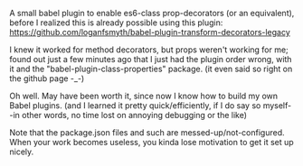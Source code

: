 A small babel plugin to enable es6-class prop-decorators (or an equivalent), before I realized this is already possible using this plugin: https://github.com/loganfsmyth/babel-plugin-transform-decorators-legacy

I knew it worked for method decorators, but props weren't working for me; found out just a few minutes ago that I just had the plugin order wrong, with it and the "babel-plugin-class-properties" package. (it even said so right on the github page -_-)

Oh well. May have been worth it, since now I know how to build my own Babel plugins. (and I learned it pretty quick/efficiently, if I do say so myself--in other words, no time lost on annoying debugging or the like)

Note that the package.json files and such are messed-up/not-configured. When your work becomes useless, you kinda lose motivation to get it set up nicely.
